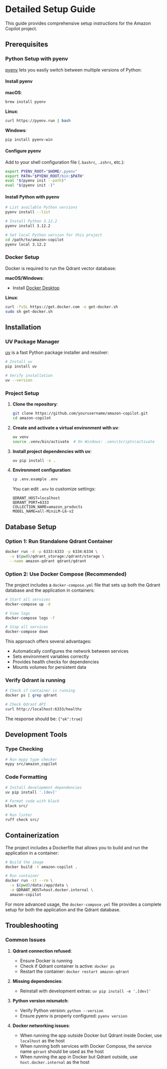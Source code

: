 # Detailed Setup Guide

This guide provides comprehensive setup instructions for the Amazon Copilot project.

## Prerequisites

### Python Setup with pyenv

[pyenv](https://github.com/pyenv/pyenv) lets you easily switch between multiple versions of Python:

#### Install pyenv

**macOS**:
```bash
brew install pyenv
```

**Linux**:
```bash
curl https://pyenv.run | bash
```

**Windows**:
```bash
pip install pyenv-win
```

#### Configure pyenv

Add to your shell configuration file (`.bashrc`, `.zshrc`, etc.):

```bash
export PYENV_ROOT="$HOME/.pyenv"
export PATH="$PYENV_ROOT/bin:$PATH"
eval "$(pyenv init --path)"
eval "$(pyenv init -)"
```

#### Install Python with pyenv

```bash
# List available Python versions
pyenv install --list

# Install Python 3.12.2
pyenv install 3.12.2

# Set local Python version for this project
cd /path/to/amazon-copilot
pyenv local 3.12.2
```

### Docker Setup

Docker is required to run the Qdrant vector database:

**macOS/Windows**:
- Install [Docker Desktop](https://www.docker.com/products/docker-desktop)

**Linux**:
```bash
curl -fsSL https://get.docker.com -o get-docker.sh
sudo sh get-docker.sh
```

## Installation

### UV Package Manager

[uv](https://github.com/astral-sh/uv) is a fast Python package installer and resolver:

```bash
# Install uv
pip install uv

# Verify installation
uv --version
```

### Project Setup

1. **Clone the repository**:
   ```bash
   git clone https://github.com/yourusername/amazon-copilot.git
   cd amazon-copilot
   ```

2. **Create and activate a virtual environment with uv**:
   ```bash
   uv venv
   source .venv/bin/activate  # On Windows: .venv\Scripts\activate
   ```

3. **Install project dependencies with uv**:
   ```bash
   uv pip install -e .
   ```

4. **Environment configuration**:
   ```bash
   cp .env.example .env
   ```

   You can edit `.env` to customize settings:
   ```
   QDRANT_HOST=localhost
   QDRANT_PORT=6333
   COLLECTION_NAME=amazon_products
   MODEL_NAME=all-MiniLM-L6-v2
   ```

## Database Setup

### Option 1: Run Standalone Qdrant Container

```bash
docker run -d -p 6333:6333 -p 6334:6334 \
  -v $(pwd)/qdrant_storage:/qdrant/storage \
  --name amazon-qdrant qdrant/qdrant
```

### Option 2: Use Docker Compose (Recommended)

The project includes a `docker-compose.yml` file that sets up both the Qdrant database and the application in containers:

```bash
# Start all services
docker-compose up -d

# View logs
docker-compose logs -f

# Stop all services
docker-compose down
```

This approach offers several advantages:
- Automatically configures the network between services
- Sets environment variables correctly
- Provides health checks for dependencies
- Mounts volumes for persistent data

### Verify Qdrant is running

```bash
# Check if container is running
docker ps | grep qdrant

# Check Qdrant API
curl http://localhost:6333/healthz
```

The response should be: `{"ok":true}`

## Development Tools

### Type Checking

```bash
# Run mypy type checker
mypy src/amazon_copilot
```

### Code Formatting

```bash
# Install development dependencies
uv pip install '.[dev]'

# Format code with black
black src/

# Run linter
ruff check src/
```

## Containerization

The project includes a Dockerfile that allows you to build and run the application in a container:

```bash
# Build the image
docker build -t amazon-copilot .

# Run container
docker run -it --rm \
  -v $(pwd)/data:/app/data \
  -e QDRANT_HOST=host.docker.internal \
  amazon-copilot
```

For more advanced usage, the `docker-compose.yml` file provides a complete setup for both the application and the Qdrant database.

## Troubleshooting

### Common Issues

1. **Qdrant connection refused**:
   - Ensure Docker is running
   - Check if Qdrant container is active: `docker ps`
   - Restart the container: `docker restart amazon-qdrant`

2. **Missing dependencies**:
   - Reinstall with development extras: `uv pip install -e '.[dev]'`

3. **Python version mismatch**:
   - Verify Python version: `python --version`
   - Ensure pyenv is properly configured: `pyenv version`

4. **Docker networking issues**:
   - When running the app outside Docker but Qdrant inside Docker, use `localhost` as the host
   - When running both services with Docker Compose, the service name `qdrant` should be used as the host
   - When running the app in Docker but Qdrant outside, use `host.docker.internal` as the host
